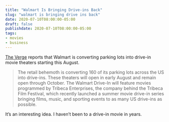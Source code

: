 ```yaml
---
title: "Walmart Is Bringing Drive-ins Back"
slug: "walmart is bringing drive ins back"
date: 2020-07-10T08:00:00-05:00
draft: false
publishdate: 2020-07-10T08:00:00-05:00
tags:
- movies
- business
---
```


[The Verge][1] reports that Walmart is converting parking lots into drive-in movie theaters starting this August.

>The retail behemoth is converting 160 of its parking lots across the US into drive-ins. These theaters will open in early August and remain open through October. The Walmart Drive-In will feature movies programmed by Tribeca Enterprises, the company behind the Tribeca Film Festival, which recently launched a summer movie drive-in series bringing films, music, and sporting events to as many US drive-ins as possible.

It’s an interesting idea. I haven’t been to a drive-in movie in years.

[1]: https://www.theverge.com/2020/7/2/21311229/walmart-parking-lot-drive-in-movie-theaters
